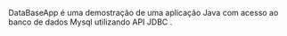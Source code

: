 DataBaseApp é uma demostração de uma aplicação Java com acesso ao banco de dados Mysql utilizando API JDBC .
